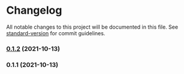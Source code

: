 # Changelog

All notable changes to this project will be documented in this file. See [standard-version](https://github.com/conventional-changelog/standard-version) for commit guidelines.

### [0.1.2](https://github.com/aisevim/stylelint-pencil/compare/v0.1.1...v0.1.2) (2021-10-13)

### 0.1.1 (2021-10-13)

